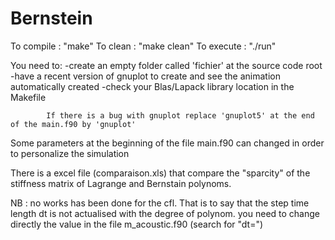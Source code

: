 # Bernstein

To compile : "make"
To clean : "make clean"
To execute : "./run"

You need to: -create an empty folder called 'fichier' at the source code root
             -have a recent version of gnuplot to create and see the animation automatically created
             -check your Blas/Lapack library location in the Makefile
            
            If there is a bug with gnuplot replace 'gnuplot5' at the end of the main.f90 by 'gnuplot'
            
 Some parameters at the beginning of the file main.f90 can changed in order to personalize the simulation

There is a excel file (comparaison.xls) that compare the "sparcity" of the stiffness matrix of Lagrange and Bernstain polynoms.
 
 NB : no works has been done for the cfl. That is to say that the step time length dt is not actualised with the degree of polynom.
 you need to change directly the value in the file m_acoustic.f90 (search for "dt=")

